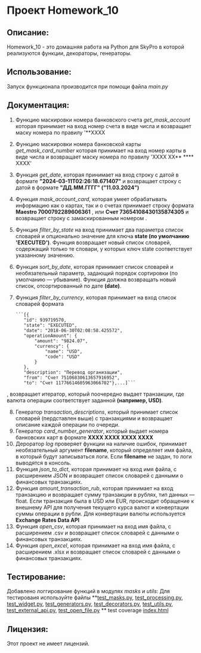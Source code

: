 # Проект Homework_10

## Описание:

Homework_10 - это домашняя работа на Python для SkyPro в которой реализуются функции, декораторы, генераторы.

## Использование:
Запуск функционала производится при помощи файла *main.py*

## Документация:

1. Функцию маскировки номера банковского счета *get_mask_account* которая принимает на вход номер счета в виде числа и
   возвращает маску номера по правилу
   '**XXXX
2. Функцию маскировки номера банковской карты *get_mask_card_number* которая принимает на вход номер карты в виде числа
   и возвращает маску номера по правилу
   'XXXX XX** **** XXXX'
3. Функция *get_date*, которая принимает на вход строку с датой в формате **"2024-03-11T02:26:18.671407"** и возвращает
   строку с датой в формате
   **"ДД.ММ.ГГГГ" ("11.03.2024")**
4. Функция *mask_account_card*, которая умеет обрабатывать информацию как о картах, так и о счетах принимает строку
   формата **Maestro 7000792289606361**
   , или **Счет 73654108430135874305** и возвращает строку с замаскированным номером .
5. Функция *filter_by_state* на вход принимает два параметра список словарей и опционально значение для ключа
   **state (по умолчанию 'EXECUTED')**. Функция возвращает новый список словарей, содержащий только те словари, у
   которых ключ
   state соответствует указанному значению.
6. Функция *sort_by_date*, которая принимает список словарей и необязательный параметр, задающий порядок сортировки
   (по умолчанию — убывание). Функция должна возвращать новый список, отсортированный по дате **(date)**.
7. Функция *filter_by_currency*, которая принимает на вход список словарей формата

       ```[{
          "id": 939719570,
          "state": "EXECUTED",
          "date": "2018-06-30T02:08:58.425572",
          "operationAmount": {
              "amount": "9824.07",
              "currency": {
                  "name": "USD",
                  "code": "USD"
              }
          },
          "description": "Перевод организации",
          "from": "Счет 75106830613657916952",
          "to": "Счет 11776614605963066702"},...]```

, возвращает итератор, который поочередно выдает транзакции, где валюта операции соответствует заданной
**(например, USD)**.

8. Генератор *transaction_descriptions*, который принимает список словарей (пердставлен выше) с транзакциями и
   возвращает описание каждой операции по очереди.
9. Генератор *card_number_generator*, который выдает номера банковских карт в формате **XXXX XXXX XXXX XXXX**
10. Дероратор *log* проверяет функции на  наличие ошибок, принимает необязательный аргумент **filename**, который 
определяет имя файла, в который будут записываться логи. Если **filename** не задан, то логи выводятся в консоль.
11. Функция *json_to_dict*, которая принимает на вход имя файла, с расширением JSON и возвращает список словарей 
с данными о финансовых транзакциях.
12. Функция *amount_transaction_rub*, которая принимает на вход транзакцию и возвращает сумму транзакции в рублях, 
тип данных — float. Если транзакция была в USD или EUR, происходит обращение к внешнему API для получения текущего 
курса валют и конвертации суммы операции в рубли. Для конвертации валюты используется **Exchange Rates Data API**
13. Функция *open_csv*, которая принимает на вход имя файла, с расширением .csv и возвращает список словарей 
с данными о финансовых транзакциях.
14. Функция *open_excel*, которая принимает на вход имя файла, с расширением .xlsx и возвращает список словарей 
с данными о финансовых транзакциях.

## Тестирование:
Добавлено логгирование функций в модулях *masks* и *utils*:
Для тестироваия используйте файлы **[test_masks.py](tests%2Ftest_masks.py),
[test_processing.py](tests%2Ftest_processing.py), [test_widget.py](tests%2Ftest_widget.py), 
[test_generators.py](tests%2Ftest_generators.py), [test_decorators.py](tests%2Ftest_decorators.py), 
[test_utils.py](tests%2Ftest_utils.py), [test_external_api.py](tests%2Ftest_external_api.py),
[test_open_file.py](tests%2Ftest_open_file.py) **
test coverage [index.html](htmlcov%2Findex.html)

## Лицензия:

Этот проект не имеет лицензий.
